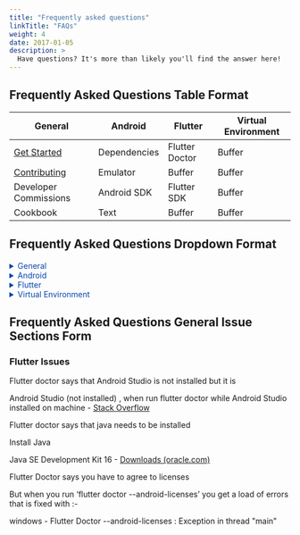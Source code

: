 ```yaml
---
title: "Frequently asked questions"
linkTitle: "FAQs"
weight: 4
date: 2017-01-05
description: >
  Have questions? It's more than likely you'll find the answer here!
---
```



## Frequently Asked Questions Table Format

| General | Android | Flutter | Virtual Environment |
| --- | --- | --- | --- |
| [Get Started](/docs/get-started/) | Dependencies | Flutter Doctor | Buffer |
| [Contributing](/docs/resources/#contribution-guidelines) | Emulator | Buffer | Buffer |
| Developer Commissions | Android SDK | Flutter SDK | Buffer |
| Cookbook | Text | Buffer | Buffer |

## Frequently Asked Questions Dropdown Format
<details>
  <summary style= "color: #0645AD">General</summary>
  
  + [Get Started](/docs/get-started/)
  + [Contributing](/docs/resources/#contribution-guidelines)
</details>

<details>
  <summary style= "color: #0645AD">Android</summary>
  
  ## Heading
  1. A numbered
  2. list
     * With some
     * Sub bullets
</details>

<details>
  <summary style= "color: #0645AD">Flutter</summary>
  
  ## Heading
  1. A numbered
  2. list
     * With some
     * Sub bullets
</details>

<details>
  <summary style= "color: #0645AD">Virtual Environment</summary>
  
  ## Heading
  1. A numbered
  2. list
     * With some
     * Sub bullets
</details>

## Frequently Asked Questions General Issue Sections Form

### Flutter Issues

Flutter doctor says that Android Studio is not installed but it is

Android Studio (not installed) , when run flutter doctor while Android Studio installed on machine - [Stack Overflow](https://stackoverflow.com/questions/59647791/tag-android-studio-not-installed-when-run-flutter-doctor-while-android)


Flutter doctor says that java needs to be installed

Install Java

Java SE Development Kit 16 - [Downloads (oracle.com)](https://www.oracle.com/java/technologies/javase-jdk16-downloads.html)


Flutter Doctor says you have to agree to licenses

But when you run ‘flutter doctor --android-licenses’ you get a load of errors that is fixed with :-

windows - Flutter Doctor --android-licenses : Exception in thread "main" 




